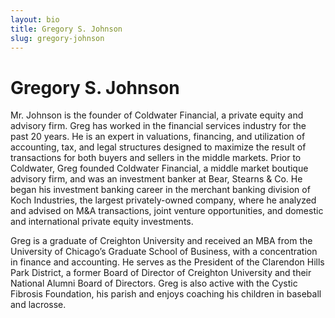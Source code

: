 ```yaml
---
layout: bio
title: Gregory S. Johnson
slug: gregory-johnson
---
```


# Gregory S. Johnson

Mr. Johnson is the founder of Coldwater Financial, a private equity and advisory firm. Greg has worked in the financial services industry for the past 20 years. He is an expert in valuations, financing, and utilization of accounting, tax, and legal structures designed to maximize the result of transactions for both buyers and sellers in the middle markets. Prior to Coldwater, Greg founded Coldwater Financial, a middle market boutique advisory firm, and was an investment banker at Bear, Stearns & Co. He began his investment banking career in the merchant banking division of Koch Industries, the largest privately-owned company, where he analyzed and advised on M&A transactions, joint venture opportunities, and domestic and international private equity investments. 

Greg is a graduate of Creighton University and received an MBA from the University of Chicago’s Graduate School of Business, with a concentration in finance and accounting.  He serves as the President of the Clarendon Hills Park District, a former Board of Director of Creighton University and their National Alumni Board of Directors.  Greg is also active with the Cystic Fibrosis Foundation, his parish and enjoys coaching his children in baseball and lacrosse.
